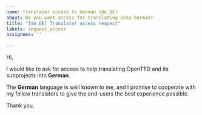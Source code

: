 ```yaml
---
name: Translator access to German (de_DE)
about: Do you want access for translating into German?
title: "[de_DE] Translator access request"
labels: request_access
assignees: ''

---
```


<!-- translator: de_DE -->
<!-- Please do not edit the header of this template. -->

Hi,

I would like to ask for access to help translating OpenTTD and its subprojects into **German**.

The **German** language is well known to me, and I promise to cooperate with my fellow translators to give the end-users the best experience possible.

<!-- Please do not edit the above message. Do feel free to add a personal note after this line. -->

Thank you,
